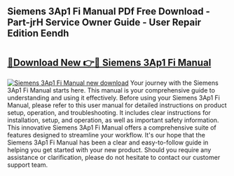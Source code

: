 ## Siemens 3Ap1 Fi Manual PDf Free Download - Part-jrH Service Owner Guide - User Repair Edition Eendh

# <h2><a href="http://bc59193.oget.top/?id=Siemens+3Ap1+Fi+Manual">🔗Download New 👉🔴 Siemens 3Ap1 Fi Manual</a></h2>

[![Siemens 3Ap1 Fi Manual new download](https://i.imgur.com/5g1atiW.png)](http://bc59193.oget.top/?id=Siemens+3Ap1+Fi+Manual)
Your journey with the Siemens 3Ap1 Fi Manual starts here. This manual is your comprehensive guide to understanding and using it effectively. Before using your Siemens 3Ap1 Fi Manual, please refer to this user manual for detailed instructions on product setup, operation, and troubleshooting. It includes clear instructions for installation, setup, and operation, as well as important safety information. This innovative Siemens 3Ap1 Fi Manual offers a comprehensive suite of features designed to streamline your workflow. It's our hope that the Siemens 3Ap1 Fi Manual has been a clear and easy-to-follow guide in helping you get started with your new product. Should you require any assistance or clarification, please do not hesitate to contact our customer support team.

